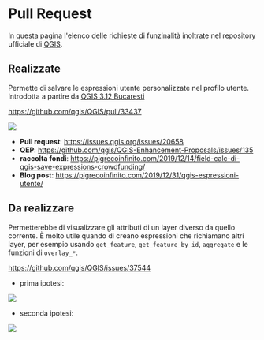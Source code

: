 # Pull Request

In questa pagina l'elenco delle richieste di funzinalità inoltrate nel repository ufficiale di [QGIS](https://github.com/qgis/QGIS).

## Realizzate

Permette di salvare le espressioni utente personalizzate nel profilo utente. Introdotta a partire da [QGIS 3.12 Bucaresti](https://hfcqgis-md.readthedocs.io/it/latest/release/novita_312/)

<https://github.com/qgis/QGIS/pull/33437>

![](https://pigrecoinfinito.files.wordpress.com/2019/12/image-28.png)

- **Pull request**: <https://issues.qgis.org/issues/20658>
- **QEP**: <https://github.com/qgis/QGIS-Enhancement-Proposals/issues/135>
- **raccolta fondi**: <https://pigrecoinfinito.com/2019/12/14/field-calc-di-qgis-save-expressions-crowdfunding/>
- **Blog post**: <https://pigrecoinfinito.com/2019/12/31/qgis-espressioni-utente/>

## Da realizzare

Permetterebbe di visualizzare gli attributi di un layer diverso da quello corrente. È molto utile quando di creano espressioni che richiamano altri layer, per esempio usando `get_feature`, `get_feature_by_id`, `aggregate` e le funzioni di `overlay_*`.

<https://github.com/qgis/QGIS/issues/37544>

- prima ipotesi:

![](https://user-images.githubusercontent.com/7631137/86370780-6d12b600-bc80-11ea-8a48-e1177eb6b056.png)
- seconda ipotesi:

![](https://user-images.githubusercontent.com/7631137/127764631-c2dd7821-69ca-4ce8-bee9-efefbae95f36.png)
